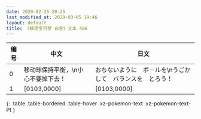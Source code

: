 ```yaml
---
date: 2020-02-25 20:25
last_modified_at: 2020-03-05 19:46
layout: default
title: 《精灵宝可梦 白金》文本 406
---
```

| 编号 | 中文 | 日文 |
| ---- | ---- | ---- |
| 0 | 移动球保持平衡，\n小心不要掉下去！ | おちないように　ボ－ルを\nうごかして　バランスを　とろう！ |
| 1 | [0103,0000] | [0103,0000] |
{: .table .table-bordered .table-hover .xz-pokemon-text .xz-pokemon-text-Pt }